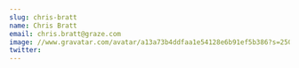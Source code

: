 ```yaml
---
slug: chris-bratt
name: Chris Bratt
email: chris.bratt@graze.com
image: //www.gravatar.com/avatar/a13a73b4ddfaa1e54128e6b91ef5b386?s=250&d=mm&r=x
twitter: 
---
```



